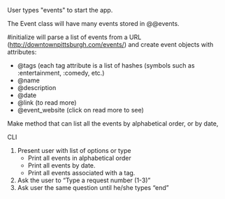 User types "events" to start the app. 

The Event class will have many events stored in @@events.

#initialize will parse a list of events from a URL (http://downtownpittsburgh.com/events/) and create event objects with attributes:
* @tags (each tag attribute is a list of hashes (symbols such as :entertainment, :comedy, etc.)
* @name
* @description
* @date
* @link (to read more)
* @event_website (click on read more to see)



Make method that can list all the events by alphabetical order, or by date,


CLI
1. Present user with list of options or type
    - Print all events in alphabetical order
    - Print all events by date.
    - Print all events associated with a tag.
2. Ask the user to “Type a request number (1-3)”
3. Ask user the same question until he/she types “end”
